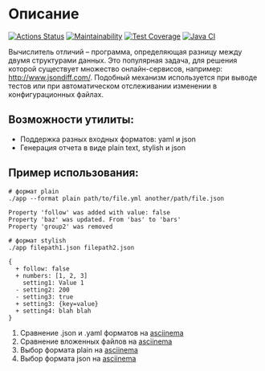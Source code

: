 # Описание

[![Actions Status](https://github.com/Lunycat/java-project-71/actions/workflows/hexlet-check.yml/badge.svg)](https://github.com/Lunycat/java-project-71/actions)
[![Maintainability](https://api.codeclimate.com/v1/badges/e1a569359340e85ff88d/maintainability)](https://codeclimate.com/github/Lunycat/java-project-71/maintainability)
[![Test Coverage](https://api.codeclimate.com/v1/badges/e1a569359340e85ff88d/test_coverage)](https://codeclimate.com/github/Lunycat/java-project-71/test_coverage)
[![Java CI](https://github.com/Lunycat/java-project-71/actions/workflows/main.yml/badge.svg)](https://github.com/Lunycat/java-project-71/actions/workflows/main.yml)

Вычислитель отличий – программа, определяющая разницу между двумя структурами данных. Это популярная задача, для решения которой существует множество онлайн-сервисов, например: http://www.jsondiff.com/. Подобный механизм используется при выводе тестов или при автоматическом отслеживании изменении в конфигурационных файлах.

## Возможности утилиты:

+ Поддержка разных входных форматов: yaml и json
+ Генерация отчета в виде plain text, stylish и json

## Пример использования:

```
# формат plain
./app --format plain path/to/file.yml another/path/file.json

Property 'follow' was added with value: false
Property 'baz' was updated. From 'bas' to 'bars'
Property 'group2' was removed

# формат stylish
./app filepath1.json filepath2.json

{
  + follow: false
  + numbers: [1, 2, 3]
    setting1: Value 1
  - setting2: 200
  - setting3: true
  + setting3: {key=value}
  + setting4: blah blah
}
```

1) Сравнение .json и .yaml форматов на [asciinema](https://asciinema.org/a/jT407JCZaA1pHbggllm9IV7Mw)
2) Сравнение вложенных файлов на [asciinema](https://asciinema.org/a/vLbOpBsGjgzwwv3Vzlee5vGOi)
3) Выбор формата plain на [asciinema](https://asciinema.org/a/u0Ahn1yXnMInpMSQa6ThjWdHg)
4) Выбор формата json на [asciinema](https://asciinema.org/a/LY2tAFDmpt0Lt0Y8CoDPpVe1T)
